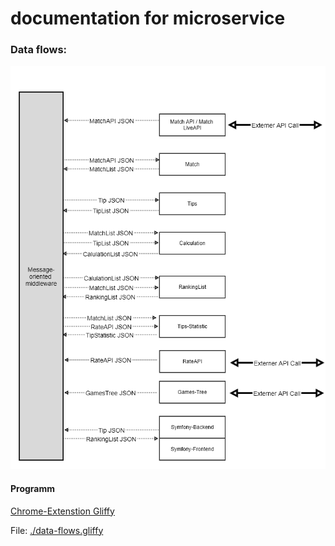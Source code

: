 # documentation for microservice

### Data flows:

![Data flows](./data-flows.png)


#### Programm

[Chrome-Extenstion Gliffy](https://chrome.google.com/webstore/detail/gliffy-diagrams/bhmicilclplefnflapjmnngmkkkkpfad?utm_source=chrome-app-launcher-info-dialog)

File: [./data-flows.gliffy](https://raw.githubusercontent.com/football-betting/documentation/master/data-flows.gliffy)

